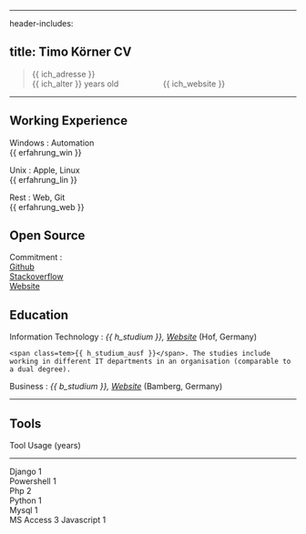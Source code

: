 
---
header-includes: <script src="../media/me.js" id= spr data-name="en"></script> <link rel="stylesheet" href="../media/style_cv.css"><link rel="stylesheet" href="https://use.fontawesome.com/releases/v5.6.1/css/all.css" integrity="sha384-gfdkjb5BdAXd+lj+gudLWI+BXq4IuLW5IT+brZEZsLFm++aCMlF1V92rMkPaX4PP" crossorigin="anonymous">

title: Timo Körner CV
---

> <span class=tem>{{ ich_adresse }}</span>  
> <span class=tem>{{ ich_alter }}</span> years old  &emsp;&emsp;&emsp;&emsp;<i class="fas fa-play-circle"></i> &emsp;<span class=tem>{{ ich_website }}</span>
---------------------------------

Working Experience
--------------------

Windows
:   Automation  
    <span class=tem>{{ erfahrung_win }}</span>

Unix
:   Apple, Linux  
    <span class=tem>{{ erfahrung_lin }}</span>

Rest
:   Web, Git  
    <span class=tem>{{ erfahrung_web }}</span>

Open Source
--------------------
Commitment
:     
    [Github](https://github.com/tik9)  
    [Stackoverflow](https://stackexchange.com/users/1886776/timo?tab=activity)  
    [Website](https://tik9.github.io/cv/)

Education
----------

Information Technology
:   *<span class=tem>{{ h_studium }}</span>, [Website](https://www.verwaltungsinformatiker.de)*
    (Hof, Germany)

    <span class=tem>{{ h_studium_ausf }}</span>. The studies include working in different IT departments in an organisation (comparable to a dual degree).

Business
:   *<span class=tem>{{ b_studium }}</span>, [Website](https://www.uni-bamberg.de)* (Bamberg, Germany)

----

Tools
--------------------

Tool           Usage (years)
-----          -------------- 
Django          1         
Powershell      1           
Php             2           
Python          1           
Mysql           1          
MS Access       3
Javascript      1           

